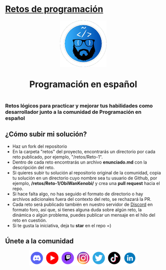 # [Retos de programación](https://programacion-es.dev)

<div style="width:100%;display:flex;flex-direction:column;align-items:center">
    <img src="./docs/assets/img/Logo-circle.webp" with="150px" height="150px" />
    <h1>Programación en español</h1>
</div>

### Retos lógicos para practicar y mejorar tus habilidades como desarrollador junto a la comunidad de Programación en español

## ¿Cómo subir mi solución?

- Haz un fork del repositorio
- En la carpeta "retos" del proyecto, encontrarás un directorio por cada reto publicado, por ejemplo, "/retos/Reto-1".
- Dentro de cada reto encontrarás un archivo **enunciado.md** con la descripción del reto.
- Si quieres subir tu solución al repositorio original de la comunidad, copia tu solución en un directorio cuyo nombre sea tu usuario de Github, por ejemplo, **/retos/Reto-1/ObiWanKenobi/** y crea una **pull request** hacia el repo.
- Si hace falta algo, no has seguido el formato de directorio o hay archivos adicionales fuera del contexto del reto, se rechazará la PR.
- Cada reto será publicado también en nuestro servidor de [Discord](https://discord.gg/programacion-es) en formato foro, así que, si tienes alguna duda sobre algún reto, la dinámica o algún problema, puedes publicar un mensaje en el hilo del reto en cuestión.
- Si te gusta la iniciativa, deja tu **star** en el repo =)

## Únete a la comunidad

<div style="width:100%;display:flex;flex-direction:row;justify-content:center">
    <a href="https://discord.gg/programacion-es"><img src="./docs/assets/img/discord-icon.webp" with="50px" height="50px" /></a>
    <a href="https://www.youtube.com/@programacion-es"><img src="./docs/assets/img/youtube-icon.webp" with="50px" height="50px" /></a>
    <a href="https://www.twitch.tv/programacion_en_esp"><img src="./docs/assets/img/twitch-logo-borderless.webp" with="50px" height="50px" /></a>
    <a href="https://instagram.com/programacion.es/"><img src="./docs/assets/img/instagram-icon.webp" with="50px" height="50px" /></a>
    <a href="https://twitter.com/program_es"><img src="./docs/assets/img/twitter-icon.webp" with="50px" height="50px" /></a>
    <a href="https://www.tiktok.com/@programacion.es"><img src="./docs/assets/img/tiktok-icon.webp" with="50px" height="50px" /></a>
    <a href="https://www.linkedin.com/in/pedroplasencia/"><img src="./docs/assets/img/linkedin-icon.webp" with="50px" height="50px" /></a>
</div>
